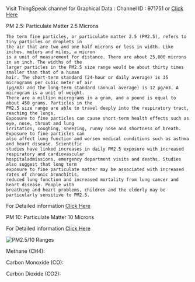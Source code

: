 Visit ThingSpeak channel for Graphical Data :
Channel ID : 971751 or <a href="https://thingspeak.com/channels/971751" rel="noopener nofollow" target="_blank" onclick="return Q.openUrl(this, 11837815);" class="external_link">Click Here</a>

PM 2.5: Particulate Matter 2.5 Microns

	The term fine particles, or particulate matter 2.5 (PM2.5), refers to tiny particles or droplets in
	the air that are two and one half microns or less in width. Like inches, meters and miles, a micron
	is a unit of measurement for distance. There are about 25,000 microns in an inch. The widths of the
	larger particles in the PM2.5 size range would be about thirty times smaller than that of a human 
	hair. The short-term standard (24-hour or daily average) is 35 micrograms per cubic meter of air
	(µg/m3)	and the long-term standard (annual average) is 12 µg/m3. A microgram is a unit of weight.
	There are a million micrograms in a gram, and a pound is equal to about 450 grams. Particles in the
	PM2.5 size range are able to travel deeply into the respiratory tract, reaching the lungs.
	Exposure to fine particles can cause short-term health effects such as eye, nose, throat and lung
	irritation, coughing, sneezing, runny nose and shortness of breath. Exposure to fine particles can
	also affect lung function and worsen medical conditions such as asthma and heart disease. Scientific
	studies have linked increases in daily PM2.5 exposure with increased respiratory and cardiovascular
	hospitaladmissions, emergency department visits and deaths. Studies also suggest that long term
	exposure to fine particulate matter may be associated with increased rates of chronic bronchitis,
	reduced lung function and increased mortality from lung cancer and heart disease. People with
	breathing and heart problems, children and the elderly may be particularly sensitive to PM2.5.

For Detailed information <a href="https://www.health.ny.gov/environmental/indoors/air/pmq_a.htm" rel="noopener nofollow" target="_blank" onclick="return Q.openUrl(this, 11837815);" class="external_link">Click Here</a>


PM 10: Particulate Matter 10 Microns

	
For Detailed information <a href="https://www.epa.gov/pm-pollution/particulate-matter-pm-basics" rel="noopener nofollow" target="_blank" onclick="return Q.openUrl(this, 11837815);" class="external_link">Click Here</a>

<img src="https://www.google.com/imgres?imgurl=https://www.airveda.com/resources/images/pm_levels.png&imgrefurl=https://www.airveda.com/blog/Understanding-Particulate-Matter-and-Its-Associated-Health-Impact&tbnid=k35Z4ssYzXHN9M&vet=1&docid=qMv7b-1U5UhauM&w=1351&h=414&q=pm+2.5+and+pm+10+safe+levels&hl=en-US&source=sh/x/im" alt="PM2.5/10 Ranges"/>

Methane (CH4):


Carbon Monoxide (CO):


Carbon Dioxide (CO2):

